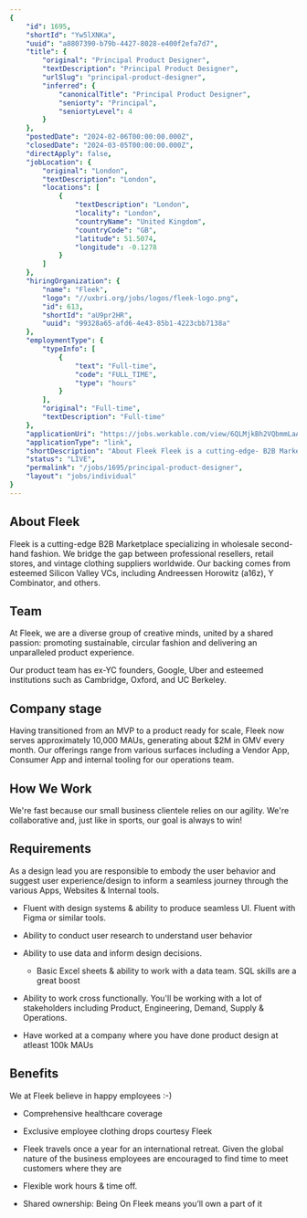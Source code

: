 ```yaml
---
{
	"id": 1695,
	"shortId": "Yw5lXNKa",
	"uuid": "a8807390-b79b-4427-8028-e400f2efa7d7",
	"title": {
		"original": "Principal Product Designer",
		"textDescription": "Principal Product Designer",
		"urlSlug": "principal-product-designer",
		"inferred": {
			"canonicalTitle": "Principal Product Designer",
			"seniorty": "Principal",
			"seniortyLevel": 4
		}
	},
	"postedDate": "2024-02-06T00:00:00.000Z",
	"closedDate": "2024-03-05T00:00:00.000Z",
	"directApply": false,
	"jobLocation": {
		"original": "London",
		"textDescription": "London",
		"locations": [
			{
				"textDescription": "London",
				"locality": "London",
				"countryName": "United Kingdom",
				"countryCode": "GB",
				"latitude": 51.5074,
				"longitude": -0.1278
			}
		]
	},
	"hiringOrganization": {
		"name": "Fleek",
		"logo": "//uxbri.org/jobs/logos/fleek-logo.png",
		"id": 613,
		"shortId": "aU9pr2HR",
		"uuid": "99328a65-afd6-4e43-85b1-4223cbb7138a"
	},
	"employmentType": {
		"typeInfo": [
			{
				"text": "Full-time",
				"code": "FULL_TIME",
				"type": "hours"
			}
		],
		"original": "Full-time",
		"textDescription": "Full-time"
	},
	"applicationUri": "https://jobs.workable.com/view/6QLMjkBh2VQbmmLaAW78XH/principal-product-designer-in-london-at-fleek",
	"applicationType": "link",
	"shortDescription": "About Fleek Fleek is a cutting-edge- B2B Marketplace specializing in wholesale second-hand- fashion. We bridge the gap between professional resellers, retail stores, and vintage clothing suppliers",
	"status": "LIVE",
	"permalink": "/jobs/1695/principal-product-designer",
	"layout": "jobs/individual"
}
---
```

<h2>About Fleek</h2><p>Fleek is a cutting-edge B2B Marketplace specializing in wholesale second-hand fashion. We bridge the gap between professional resellers, retail stores, and vintage clothing suppliers worldwide. Our backing comes from esteemed Silicon Valley VCs, including Andreessen Horowitz (a16z), Y Combinator, and others.</p><h2>Team</h2><p>At Fleek, we are a diverse group of creative minds, united by a shared passion: promoting sustainable, circular fashion and delivering an unparalleled product experience.</p><p>Our product team has ex-YC founders, Google, Uber and esteemed institutions such as Cambridge, Oxford, and UC Berkeley.</p><h2>Company stage</h2><p>Having transitioned from an MVP to a product ready for scale, Fleek now serves approximately 10,000 MAUs, generating about $2M in GMV every month. Our offerings range from various surfaces including a Vendor App, Consumer App and internal tooling for our operations team.</p><h2>How We Work</h2><p>We're fast because our small business clientele relies on our agility. We're collaborative and, just like in sports, our goal is always to win!</p><h2>Requirements</h2><p>As a design lead you are responsible to embody the user behavior and suggest user experience/design to inform a seamless journey through the various Apps, Websites &amp; Internal tools.</p><ul><li><p>Fluent with design systems &amp; ability to produce seamless UI. Fluent with Figma or similar tools.</p></li><li><p>Ability to conduct user research to understand user behavior</p></li><li><p>Ability to use data and inform design decisions.</p><ul><li><p>Basic Excel sheets &amp; ability to work with a data team. SQL skills are a great boost</p></li></ul></li><li><p>Ability to work cross functionally. You'll be working with a lot of stakeholders including Product, Engineering, Demand, Supply &amp; Operations.</p></li><li><p>Have worked at a company where you have done product design at atleast 100k MAUs</p></li></ul><h2>Benefits</h2><p>We at Fleek believe in happy employees :-)</p><ul><li><p>Comprehensive healthcare coverage</p></li><li><p>Exclusive employee clothing drops courtesy Fleek</p></li><li><p>Fleek travels once a year for an international retreat. Given the global nature of the business employees are encouraged to find time to meet customers where they are</p></li><li><p>Flexible work hours &amp; time off.</p></li><li><p>Shared ownership: Being On Fleek means you’ll own a part of it</p></li></ul>

